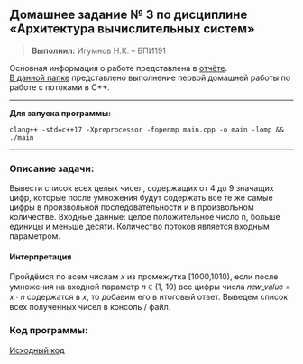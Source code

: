 ## Домашнее задание № 3 по дисциплине «Архитектура вычислительных систем»
> **Выполнил:** Игумнов Н.К. – БПИ191

Основная информация о работе представлена в [отчёте](./Отчёт.pdf).<br>
[В данной папке](https://github.com/NikitaChampion/HSE-FCS-SE-CPP-MT/tree/master/HW2/) представлено выполнение первой домашней работы по работе с потоками в C++.

***
**Для запуска программы:**
```
clang++ -std=c++17 -Xpreprocessor -fopenmp main.cpp -o main -lomp && ./main
```
***

### **Описание задачи:**
Вывести список всех целых чисел, содержащих от 4 до 9 значащих цифр, которые после умножения будут содержать все те же самые цифры в произвольной последовательности и в произвольном количестве. Входные данные: целое положительное число n, больше единицы и меньше десяти. Количество потоков является входным параметром.


#### **Интерпретация**
Пройдёмся по всем числам 𝑥 из промежутка [1000,1010), если после умножения на входной параметр 𝑛 ∈ (1, 10) все цифры числа 𝑛𝑒𝑤_𝑣𝑎𝑙𝑢𝑒 = 𝑥 ∙ 𝑛 содержатся в 𝑥, то добавим его в итоговый ответ. Выведем список всех полученных чисел в консоль / файл.

### **Код программы:**
[Исходный код](./src/multiThread.cpp)<br>
